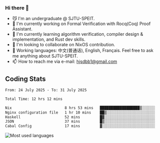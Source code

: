### Hi there 👋

<!--
**definfo/definfo** is a ✨ _special_ ✨ repository because its `README.md` (this file) appears on your GitHub profile.

Here are some ideas to get you started:

- 🔭 I’m currently working on ...
- 🌱 I’m currently learning ...
- 👯 I’m looking to collaborate on ...
- 🤔 I’m looking for help with ...
- 💬 Ask me about ...
- 📫 How to reach me: ...
- 😄 Pronouns: ...
- ⚡ Fun fact: ...
-->

- 😼 I'm an undergraduate @ SJTU-SPEIT.
- 🔭 I'm currently working on Formal Verification with Rocq(Coq) Proof Assistant.
- 🌱 I'm currently learning algorithm verification, compiler design & implementation, and Rust dev skills.
- 👯 I'm looking to collaborate on NixOS contribution.
- 💬 Working languages: 中文(普通话), English, Français. Feel free to ask me anything about SJTU-SPEIT.
- 📫 How to reach me via e-mail: hjsdbb1@gmail.com

## Coding Stats

<!--START_SECTION:waka-->

```txt
From: 24 July 2025 - To: 31 July 2025

Total Time: 12 hrs 12 mins

Nix                        8 hrs 53 mins   ██████████████████▒░░░░░░   72.78 %
Nginx configuration file   1 hr 10 mins    ██▒░░░░░░░░░░░░░░░░░░░░░░   09.65 %
Haskell                    52 mins         █▓░░░░░░░░░░░░░░░░░░░░░░░   07.22 %
JSON                       37 mins         █▒░░░░░░░░░░░░░░░░░░░░░░░   05.09 %
Cabal Config               17 mins         ▓░░░░░░░░░░░░░░░░░░░░░░░░   02.36 %
```

<!--END_SECTION:waka-->

![Most used languages](https://github-readme-stats.vercel.app/api/top-langs/?username=definfo&layout=donut&theme=dracula&exclude_repo=xv6-labs-2023)

